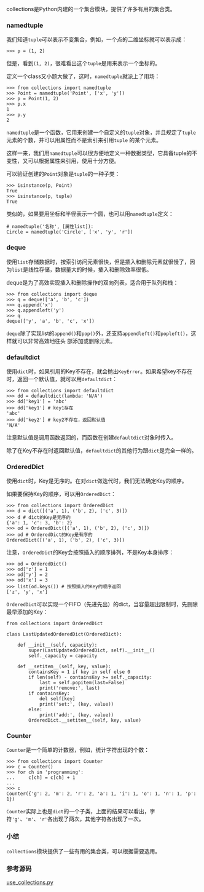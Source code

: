 collections是Python内建的一个集合模块，提供了许多有用的集合类。

### namedtuple

我们知道`tuple`可以表示不变集合，例如，一个点的二维坐标就可以表示成：

    
    
    >>> p = (1, 2)
    

但是，看到`(1, 2)`，很难看出这个`tuple`是用来表示一个坐标的。

定义一个class又小题大做了，这时，`namedtuple`就派上了用场：

    
    
    >>> from collections import namedtuple
    >>> Point = namedtuple('Point', ['x', 'y'])
    >>> p = Point(1, 2)
    >>> p.x
    1
    >>> p.y
    2
    

`namedtuple`是一个函数，它用来创建一个自定义的`tuple`对象，并且规定了`tuple`元素的个数，并可以用属性而不是索引来引用`tuple`
的某个元素。

这样一来，我们用`namedtuple`可以很方便地定义一种数据类型，它具备tuple的不变性，又可以根据属性来引用，使用十分方便。

可以验证创建的`Point`对象是`tuple`的一种子类：

    
    
    >>> isinstance(p, Point)
    True
    >>> isinstance(p, tuple)
    True
    

类似的，如果要用坐标和半径表示一个圆，也可以用`namedtuple`定义：

    
    
    # namedtuple('名称', [属性list]):
    Circle = namedtuple('Circle', ['x', 'y', 'r'])
    

### deque

使用`list`存储数据时，按索引访问元素很快，但是插入和删除元素就很慢了，因为`list`是线性存储，数据量大的时候，插入和删除效率很低。

deque是为了高效实现插入和删除操作的双向列表，适合用于队列和栈：

    
    
    >>> from collections import deque
    >>> q = deque(['a', 'b', 'c'])
    >>> q.append('x')
    >>> q.appendleft('y')
    >>> q
    deque(['y', 'a', 'b', 'c', 'x'])
    

`deque`除了实现list的`append()`和`pop()`外，还支持`appendleft()`和`popleft()`，这样就可以非常高效地往头
部添加或删除元素。

### defaultdict

使用`dict`时，如果引用的Key不存在，就会抛出`KeyError`。如果希望key不存在时，返回一个默认值，就可以用`defaultdict`：

    
    
    >>> from collections import defaultdict
    >>> dd = defaultdict(lambda: 'N/A')
    >>> dd['key1'] = 'abc'
    >>> dd['key1'] # key1存在
    'abc'
    >>> dd['key2'] # key2不存在，返回默认值
    'N/A'
    

注意默认值是调用函数返回的，而函数在创建`defaultdict`对象时传入。

除了在Key不存在时返回默认值，`defaultdict`的其他行为跟`dict`是完全一样的。

### OrderedDict

使用`dict`时，Key是无序的。在对`dict`做迭代时，我们无法确定Key的顺序。

如果要保持Key的顺序，可以用`OrderedDict`：

    
    
    >>> from collections import OrderedDict
    >>> d = dict([('a', 1), ('b', 2), ('c', 3)])
    >>> d # dict的Key是无序的
    {'a': 1, 'c': 3, 'b': 2}
    >>> od = OrderedDict([('a', 1), ('b', 2), ('c', 3)])
    >>> od # OrderedDict的Key是有序的
    OrderedDict([('a', 1), ('b', 2), ('c', 3)])
    

注意，`OrderedDict`的Key会按照插入的顺序排列，不是Key本身排序：

    
    
    >>> od = OrderedDict()
    >>> od['z'] = 1
    >>> od['y'] = 2
    >>> od['x'] = 3
    >>> list(od.keys()) # 按照插入的Key的顺序返回
    ['z', 'y', 'x']
    

`OrderedDict`可以实现一个FIFO（先进先出）的dict，当容量超出限制时，先删除最早添加的Key：

    
    
    from collections import OrderedDict
    
    class LastUpdatedOrderedDict(OrderedDict):
    
        def __init__(self, capacity):
            super(LastUpdatedOrderedDict, self).__init__()
            self._capacity = capacity
    
        def __setitem__(self, key, value):
            containsKey = 1 if key in self else 0
            if len(self) - containsKey >= self._capacity:
                last = self.popitem(last=False)
                print('remove:', last)
            if containsKey:
                del self[key]
                print('set:', (key, value))
            else:
                print('add:', (key, value))
            OrderedDict.__setitem__(self, key, value)
    

### Counter

`Counter`是一个简单的计数器，例如，统计字符出现的个数：

    
    
    >>> from collections import Counter
    >>> c = Counter()
    >>> for ch in 'programming':
    ...     c[ch] = c[ch] + 1
    ...
    >>> c
    Counter({'g': 2, 'm': 2, 'r': 2, 'a': 1, 'i': 1, 'o': 1, 'n': 1, 'p': 1})
    

`Counter`实际上也是`dict`的一个子类，上面的结果可以看出，字符`'g'`、`'m'`、`'r'`各出现了两次，其他字符各出现了一次。

### 小结

`collections`模块提供了一些有用的集合类，可以根据需要选用。

### 参考源码

[use_collections.py](https://github.com/michaelliao/learn-python3/blob/master/samples/commonlib/use_collections.py)

